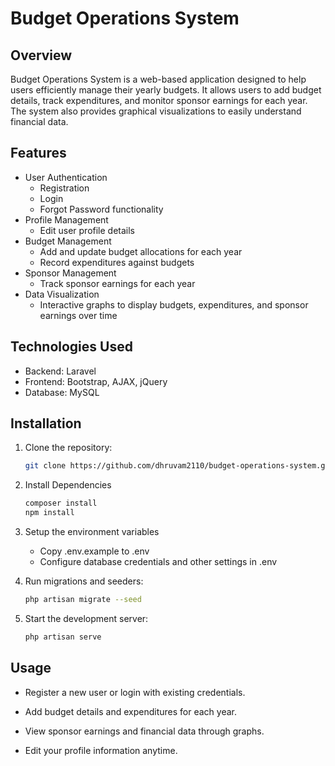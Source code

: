 # Budget Operations System

## Overview
Budget Operations System is a web-based application designed to help users efficiently manage their yearly budgets. It allows users to add budget details, track expenditures, and monitor sponsor earnings for each year. The system also provides graphical visualizations to easily understand financial data.

## Features
- User Authentication
  - Registration
  - Login
  - Forgot Password functionality
- Profile Management
  - Edit user profile details
- Budget Management
  - Add and update budget allocations for each year
  - Record expenditures against budgets
- Sponsor Management
  - Track sponsor earnings for each year
- Data Visualization
  - Interactive graphs to display budgets, expenditures, and sponsor earnings over time

## Technologies Used
- Backend: Laravel 
- Frontend: Bootstrap, AJAX, jQuery 
- Database: MySQL

## Installation
1. Clone the repository:
   ```bash
   git clone https://github.com/dhruvam2110/budget-operations-system.git
   
2. Install Dependencies
   ```bash
   composer install
   npm install
   
3. Setup the environment variables
   - Copy .env.example to .env
   - Configure database credentials and other settings in .env 

4. Run migrations and seeders:
   ```bash
   php artisan migrate --seed

5. Start the development server:
   ```bash
   php artisan serve

## Usage

- Register a new user or login with existing credentials.

- Add budget details and expenditures for each year.

- View sponsor earnings and financial data through graphs.

- Edit your profile information anytime.
